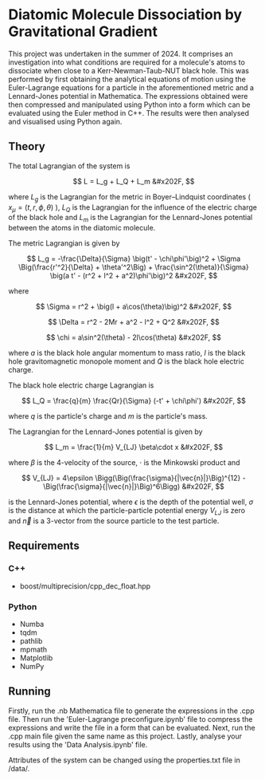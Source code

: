 # Diatomic Molecule Dissociation by Gravitational Gradient
This project was undertaken in the summer of 2024. It comprises an investigation into what conditions are required for a molecule's atoms to dissociate when close to a Kerr-Newman-Taub-NUT black hole. This was performed by first obtaining the analytical equations of motion using the Euler-Lagrange equations for a particle in the aforementioned metric and a Lennard-Jones potential in Mathematica. The expressions obtained were then compressed and manipulated using Python into a form which can be evaluated using the Euler method in C++. The results were then analysed and visualised using Python again.

## Theory
The total Lagrangian of the system is

$$
L = L_g + L_Q + L_m &#x202F,
$$

where $L_g$ is the Lagrangian for the metric in Boyer–Lindquist coordinates ( $x_{\mu} = (t, r, \phi, \theta)$ ), $L_Q$ is the Lagrangian for the influence of the electric charge of the black hole and $L_m$ is the Lagrangian for the Lennard-Jones potential between the atoms in the diatomic molecule.

The metric Lagrangian is given by

$$
L_g = -\frac{\Delta}{\Sigma} \big(t' - \chi\phi'\big)^2 + \Sigma \Big(\frac{r'^2}{\Delta} + \theta'^2\Big) + \frac{\sin^2(\theta)}{\Sigma} \big(a t' - (r^2 + l^2 + a^2)\phi'\big)^2 &#x202F,
$$

where

$$
\Sigma = r^2 + \big(l + a\cos(\theta)\big)^2 &#x202F,
$$

$$
\Delta = r^2 - 2Mr + a^2 - l^2 + Q^2 &#x202F,
$$

$$
\chi = a\sin^2(\theta) - 2l\cos(\theta) &#x202F,
$$

where $a$ is the black hole angular momentum to mass ratio, $l$ is the black hole gravitomagnetic monopole moment and $Q$ is the black hole electric charge.

The black hole electric charge Lagrangian is

$$
L_Q = \frac{q}{m} \frac{Qr}{\Sigma} (-t' + \chi\phi') &#x202F,
$$

where $q$ is the particle's charge and $m$ is the particle's mass.

The Lagrangian for the Lennard-Jones potential is given by

$$
L_m = \frac{1}{m} V_{LJ} \beta\cdot x &#x202F,
$$

where $\beta$ is the 4-velocity of the source, $\cdot$ is the Minkowski product and

$$
V_{LJ} = 4\epsilon \Bigg(\Big(\frac{\sigma}{|\vec{n}|}\Big)^{12} - \Big(\frac{\sigma}{|\vec{n}|}\Big)^6\Bigg) &#x202F,
$$

is the Lennard-Jones potential, where $\epsilon$ is the depth of the potential well, $\sigma$ is the distance at which the particle-particle potential energy $V_{LJ}$ is zero and $\vec{n}$ is a 3-vector from the source particle to the test particle.

## Requirements
### C++
* boost/multiprecision/cpp_dec_float.hpp
### Python
* Numba
* tqdm
* pathlib
* mpmath
* Matplotlib
* NumPy

## Running
Firstly, run the .nb Mathematica file to generate the expressions in the .cpp file. Then run the 'Euler-Lagrange preconfigure.ipynb' file to compress the expressions and write the file in a form that can be evaluated. Next, run the .cpp main file given the same name as this project. Lastly, analyse your results using the 'Data Analysis.ipynb' file.

Attributes of the system can be changed using the properties.txt file in /data/.



